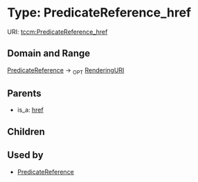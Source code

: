 
# Type: PredicateReference_href




URI: [tccm:PredicateReference_href](https://hotecosystem.org/tccm/PredicateReference_href)


## Domain and Range

[PredicateReference](PredicateReference.md) ->  <sub>OPT</sub> [RenderingURI](types/RenderingURI.md)

## Parents

 *  is_a: [href](href.md)

## Children


## Used by

 * [PredicateReference](PredicateReference.md)
